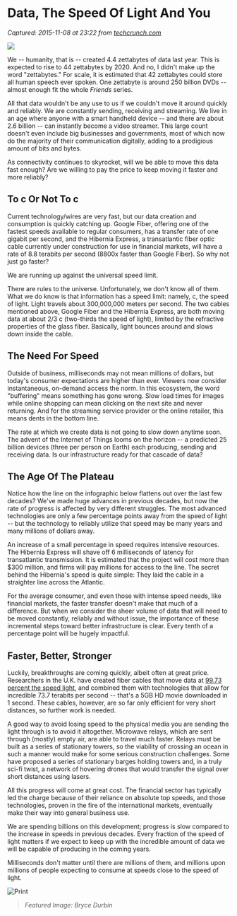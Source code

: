 # Data, The Speed Of Light And You

_Captured: 2015-11-08 at 23:22 from [techcrunch.com](http://techcrunch.com/2015/11/08/data-the-speed-of-light-and-you/?ncid=rss)_

![](https://tctechcrunch2011.files.wordpress.com/2015/11/speed-of-light.jpg?w=738)

We -- humanity, that is -- created 4.4 zettabytes of data last year. This is expected to rise to 44 zettabytes by 2020. And no, I didn't make up the word "zettabytes." For scale, it is estimated that 42 zettabytes could store all human speech ever spoken. One zettabyte is around 250 billion DVDs -- almost enough fit the whole _Friends_ series.

All that data wouldn't be any use to us if we couldn't move it around quickly and reliably. We are constantly sending, receiving and streaming. We live in an age where anyone with a smart handheld device -- and there are about 2.6 billion -- can instantly become a video streamer. This large count doesn't even include big businesses and governments, most of which now do the majority of their communication digitally, adding to a prodigious amount of bits and bytes.

As connectivity continues to skyrocket, will we be able to move this data fast enough? Are we willing to pay the price to keep moving it faster and more reliably?

## To c Or Not To c

Current technology/wires are very fast, but our data creation and consumption is quickly catching up. Google Fiber, offering one of the fastest speeds available to regular consumers, has a transfer rate of one gigabit per second, and the Hibernia Express, a transatlantic fiber optic cable currently under construction for use in financial markets, will have a rate of 8.8 terabits per second (8800x faster than Google Fiber). So why not just go faster?

We are running up against the universal speed limit.

There are rules to the universe. Unfortunately, we don't know all of them. What we do know is that information has a speed limit: namely, c, the speed of light. Light travels about 300,000,000 meters per second. The two cables mentioned above, Google Fiber and the Hibernia Express, are both moving data at about 2/3 c (two-thirds the speed of light), limited by the refractive properties of the glass fiber. Basically, light bounces around and slows down inside the cable.

## The Need For Speed

Outside of business, milliseconds may not mean millions of dollars, but today's consumer expectations are higher than ever. Viewers now consider instantaneous, on-demand access the norm. In this ecosystem, the word "buffering" means something has gone wrong. Slow load times for images while online shopping can mean clicking on the next site and never returning. And for the streaming service provider or the online retailer, this means dents in the bottom line.

The rate at which we create data is not going to slow down anytime soon. The advent of the Internet of Things looms on the horizon -- a predicted 25 billion devices (three per person on Earth) each producing, sending and receiving data. Is our infrastructure ready for that cascade of data?

## The Age Of The Plateau

Notice how the line on the infographic below flattens out over the last few decades? We've made huge advances in previous decades, but now the rate of progress is affected by very different struggles. The most advanced technologies are only a few percentage points away from the speed of light -- but the technology to reliably utilize that speed may be many years and many millions of dollars away.

An increase of a small percentage in speed requires intensive resources. The Hibernia Express will shave off 6 milliseconds of latency for transatlantic transmission. It is estimated that the project will cost more than $300 million, and firms will pay millions for access to the line. The secret behind the Hibernia's speed is quite simple: They laid the cable in a straighter line across the Atlantic.

For the average consumer, and even those with intense speed needs, like financial markets, the faster transfer doesn't make that much of a difference. But when we consider the sheer volume of data that will need to be moved constantly, reliably and without issue, the importance of these incremental steps toward better infrastructure is clear. Every tenth of a percentage point will be hugely impactful.

## Faster, Better, Stronger

Luckily, breakthroughs are coming quickly, albeit often at great price. Researchers in the U.K. have created fiber cables that move data at [99.73 percent the speed light](http://t.sidekickopen16.com/e1t/c/5/f18dQhb0S7lC8dDMPbW2n0x6l2B9nMJW7t5XZs5wvHX0N7dKKwxfD0L4VRzDdF56dKMgf80SGQb02?t=http%3A%2F%2Fwww.extremetech.com%2Fcomputing%2F151498-researchers-create-fiber-network-that-operates-at-99-7-speed-of-light-smashes-speed-and-latency-records&si=5933630890704896&pi=31ab4e49-4947-4d3f-8425-76e010544857), and combined them with technologies that allow for incredible 73.7 terabits per second -- that's a 5GB HD movie downloaded in 1 second. These cables, however, are so far only efficient for very short distances, so further work is needed.

A good way to avoid losing speed to the physical media you are sending the light through is to avoid it altogether. Microwave relays, which are sent through (mostly) empty air, are able to travel much faster. Relays must be built as a series of stationary towers, so the viability of crossing an ocean in such a manner would make for some serious construction challenges. Some have proposed a series of stationary barges holding towers and, in a truly sci-fi twist, a network of hovering drones that would transfer the signal over short distances using lasers.

All this progress will come at great cost. The financial sector has typically led the charge because of their reliance on absolute top speeds, and those technologies, proven in the fire of the international markets, eventually make their way into general business use.

We are spending billions on this development; progress is slow compared to the increase in speeds in previous decades. Every fraction of the speed of light matters if we expect to keep up with the incredible amount of data we will be capable of producing in the coming years.

Milliseconds don't matter until there are millions of them, and millions upon millions of people expecting to consume at speeds close to the speed of light.

![Print](https://tctechcrunch2011.files.wordpress.com/2015/11/corvil_infographic-1.jpg?w=738&h=918)

> _Featured Image: Bryce Durbin_
